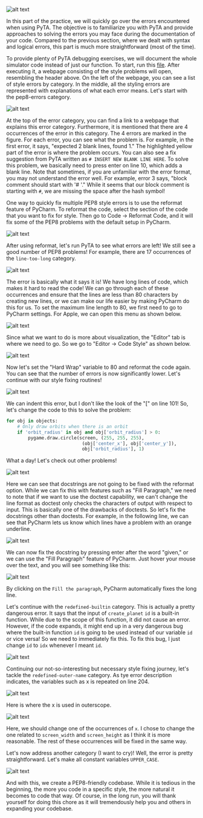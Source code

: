 ![alt text](Figures/Headers.png)

In this part of the practice, we will quickly go over the errors encountered when using PyTA. The objective is to familiarize you with PyTA and provide approaches to solving the errors you may face during the documentation of your code. Compared to the previous section, where we dealt with syntax and logical errors, this part is much more straightforward (most of the time).

To provide plenty of PyTA debugging exercises, we will document the whole simulator code instead of just our function. To start, run this [file](simulator_pyta_before.py). After executing it, a webpage consisting of the style problems will open, resembling the header above. On the left of the webpage, you can see a list of style errors by category. In the middle, all the styling errors are represented with explanations of what each error means. Let's start with the pep8-errors category.

![alt text](Figures/PEP8_ERROR_1.jpeg)

At the top of the error category, you can find a link to a webpage that explains this error category. Furthermore, it is mentioned that there are 4 occurrences of the error in this category. The 4 errors are marked in the figure. For each error, you can see what the problem is. For example, in the first error, it says, "expected 2 blank lines, found 1." The highlighted yellow part of the error is where the problem occurs. You can also see a fix suggestion from PyTA written as `# INSERT NEW BLANK LINE HERE`. To solve this problem, we basically need to press enter on line 10, which adds a blank line. Note that sometimes, if you are unfamiliar with the error format, you may not understand the error well. For example, error 3 says, "block comment should start with '# '." While it seems that our block comment is starting with `#`, we are missing the space after the hash symbol!


One way to quickly fix multiple PEP8 style errors is to use the reformat feature of PyCharm. To reformat the code, select the section of the code that you want to fix for style. Then go to Code -> Reformat Code, and it will fix some of the PEP8 problems with the default setup in PyCharm.

![alt text](Figures/reformat.png)

After using reformat, let's run PyTA to see what errors are left! We still see a good number of PEP8 problems! For example, there are 17 occurrences of the `line-too-long` category.

![alt text](Figures/LongLine.png)

The error is basically what it says it is! We have long lines of code, which makes it hard to read the code! We can go through each of these occurrences and ensure that the lines are less than 80 characters by creating new lines, or we can make our life easier by making PyCharm do this for us. To set the maximum line length to 80, we first need to go to PyCharm settings. For Apple, we can open this menu as shown below.

![alt text](Figures/Setting.png)

Since what we want to do is more about visualization, the "Editor" tab is where we need to go. So we go to "Editor -> Code Style" as shown below.

![alt text](Figures/Setting_CodeStyle.png)

Now let's set the "Hard Wrap" variable to 80 and reformat the code again. You can see that the number of errors is now significantly lower. Let's continue with our style fixing routines!

![alt text](Figures/Indent_Error.png)

We can indent this error, but I don't like the look of the "[" on line 101! So, let's change the code to this to solve the problem:

```python
for obj in objects:
    # Only draw orbits when there is an orbit
    if 'orbit_radius' in obj and obj['orbit_radius'] > 0:
        pygame.draw.circle(screen, (255, 255, 255),
                            (obj['center_x'], obj['center_y']),
                            obj['orbit_radius'], 1)
```

What a day! Let's check out other problems!

![alt text](Figures/TooLongDoc.png)

Here we can see that docstrings are not going to be fixed with the reformat option. While we can fix this with features such as "Fill Paragraph," we need to note that if we want to use the doctest capability, we can't change the line format as doctest only checks the characters of output with respect to input. This is basically one of the drawbacks of doctests. So let's fix the docstrings other than doctests. For example, in the following line, we can see that PyCharm lets us know which lines have a problem with an orange underline.

![alt text](Figures/LongDocTestExample.png)

We can now fix the docstring by pressing enter after the word "given," or we can use the "Fill Paragraph" feature of PyCharm. Just hover your mouse over the text, and you will see something like this:

![alt text](Figures/FillTheParagraph.png)

By clicking on the `Fill the paragraph`, PyCharm automatically fixes the long line.

Let's continue with the `redefined-builtin` category. This is actually a pretty dangerous error. It says that the input of `create_planet` `id` is a built-in function. While due to the scope of this function, it did not cause an error. However, if the code expands, it might end up in a very dangerous bug where the built-in function `id` is going to be used instead of our variable `id` or vice versa! So we need to immediately fix this. To fix this bug, I just change `id` to `idx` whenever I meant `id`.

![alt text](Figures/BuiltInError.png)

Continuing our not-so-interesting but necessary style fixing journey, let's tackle the ```redefined-outer-name``` category. As tye error description indicates, the variables such as x is repeated on line 204.

![alt text](Figures//outerName.png)

Here is where the x is used in outerscope.

![alt text](Figures/X_repetition.png)

Here, we should change one of the occurrences of `x`. I chose to change the one related to `screen_width` and `screen_height` as I think it is more reasonable. The rest of these occurrences will be fixed in the same way.

Let's now address another category (I want to cry)! Well, the error is pretty straightforward. Let's make all constant variables `UPPER_CASE`.

![alt text](Figures/ConstantIssue.png)

And with this, we create a PEP8-friendly codebase. While it is tedious in the beginning, the more you code in a specific style, the more natural it becomes to code that way. Of course, in the long run, you will thank yourself for doing this chore as it will tremendously help you and others in expanding your codebase.